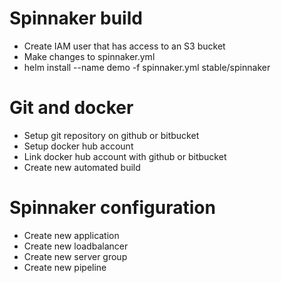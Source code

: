 # Spinnaker build

* Create IAM user that has access to an S3 bucket
* Make changes to spinnaker.yml
* helm install --name demo -f spinnaker.yml stable/spinnaker

# Git and docker
* Setup git repository on github or bitbucket
* Setup docker hub account
* Link docker hub account with github or bitbucket
* Create new automated build

# Spinnaker configuration
* Create new application
* Create new loadbalancer
* Create new server group
* Create new pipeline
